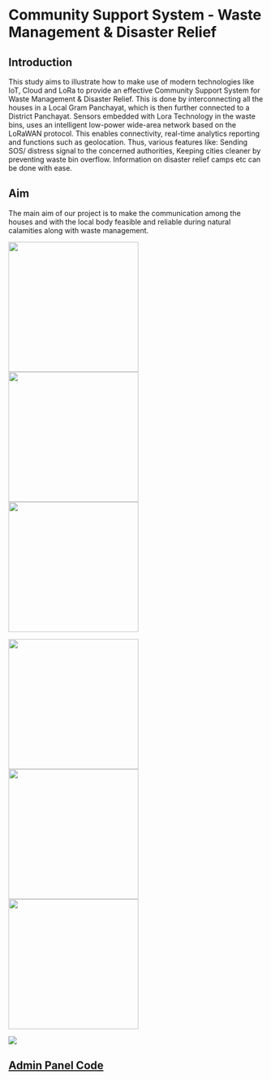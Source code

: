 # Community Support System - Waste Management & Disaster Relief

## Introduction
   This study aims to illustrate how to make use of modern technologies like IoT, Cloud and LoRa to provide an effective Community Support System for Waste Management  & Disaster Relief.
          This is done by interconnecting all the houses in a Local Gram Panchayat, which is then further connected to a District Panchayat. Sensors embedded with Lora Technology in the waste bins, uses an intelligent low-power wide-area network based on the LoRaWAN protocol. This enables connectivity, real-time analytics reporting and functions such as geolocation. Thus, various features like: Sending SOS/ distress signal to the concerned authorities, Keeping cities cleaner by preventing waste bin overflow. Information on disaster relief camps etc can be done with ease.

## Aim 
   The main aim of our project is to make the communication among the houses and with the local body feasible and reliable during natural calamities along with waste management.


<p float="left">
 <img src="https://github.com/ANASDAVOODTK/college-project/blob/main/Login.png" width="256"/>
<img src="https://github.com/ANASDAVOODTK/college-project/blob/main/Home.png?raw=true" width="256"/>
<img src="https://github.com/ANASDAVOODTK/college-project/blob/main/Awareness.png" width="256"/>
</p>
<p float="left">
 <img src="https://github.com/ANASDAVOODTK/college-project/blob/main/Waste%20bin%20fill.png" width="256"/>
<img src="https://github.com/ANASDAVOODTK/college-project/blob/main/Add%20Members.png" width="256"/>
<img src="https://github.com/ANASDAVOODTK/college-project/blob/main/Localbody.png" width="256"/>
</p>
<img src="https://github.com/ANASDAVOODTK/college-project/blob/main/l2%20(1)%201.png"/>

## [Admin Panel Code](https://github.com/user/repo/blob/branch/other_file.md)

